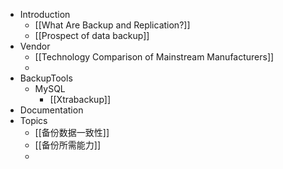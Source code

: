 - Introduction
	- [[What Are Backup and Replication?]]
	- [[Prospect of data backup]]
- Vendor
	- [[Technology Comparison of Mainstream Manufacturers]]
	-
- BackupTools
	- MySQL
		- [[Xtrabackup]]
- Documentation
- Topics
	- [[备份数据一致性]]
	- [[备份所需能力]]
	-